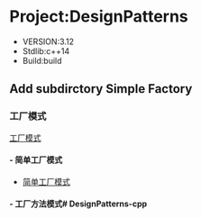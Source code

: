 # Project:DesignPatterns
- VERSION:3.12
- Stdlib:c++14
- Build:build
## Add subdirctory Simple Factory

### 工厂模式
[工厂模式](https://blog.csdn.net/wfg18801733667/article/details/60954744)
#### - 简单工厂模式
- [简单工厂模式](simple_factory\doc\REAME.md)
#### - 工厂方法模式# DesignPatterns-cpp
